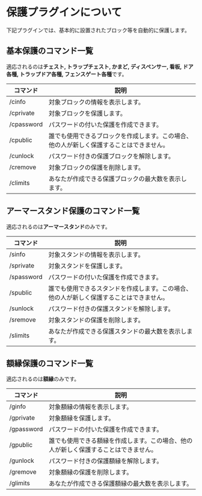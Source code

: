 # 保護プラグインについて
下記プラグインでは、基本的に設置されたブロック等を自動的に保護します。

## 基本保護のコマンド一覧
適応されるのは**チェスト, トラップチェスト, かまど, ディスペンサー, 看板, ドア各種, トラップドア各種, フェンスゲート各種**です。

| コマンド | 説明 |
| -------- | -------- |
| /cinfo     | 対象ブロックの情報を表示します。     |
| /cprivate     | 対象ブロックを保護します。     |
| /cpassword     | パスワードの付いた保護を作成できます。         |
| /cpublic     | 誰でも使用できるブロックを作成します。この場合、他の人が新しく保護することはできません。        |
| /cunlock     | パスワード付きの保護ブロックを解除します。          
| /cremove     | 対象ブロックの保護を削除します。     |
| /climits     | あなたが作成できる保護ブロックの最大数を表示します。     |


## アーマースタンド保護のコマンド一覧
適応されるのは**アーマースタンド**のみです。

| コマンド | 説明 |
| -------- | -------- |
| /sinfo     | 対象スタンドの情報を表示します。     |
| /sprivate     | 対象スタンドを保護します。     |
| /spassword     | パスワードの付いた保護を作成できます。         |
| /spublic     | 誰でも使用できるスタンドを作成します。この場合、他の人が新しく保護することはできません。        |
| /sunlock     | パスワード付きの保護スタンドを解除します。          |
| /sremove     | 対象スタンドの保護を削除します。     |
| /slimits     | あなたが作成できる保護スタンドの最大数を表示します。     |  

## 額縁保護のコマンド一覧
適応されるのは**額縁**のみです。

| コマンド | 説明 |
| -------- | -------- |
| /ginfo     | 対象額縁の情報を表示します。     |
| /gprivate     | 対象額縁を保護します。     |
| /gpassword     | パスワードの付いた保護を作成できます。         |
| /gpublic     | 誰でも使用できる額縁を作成します。この場合、他の人が新しく保護することはできません。        |
| /gunlock     | パスワード付きの保護額縁を解除します。          |
| /gremove     | 対象額縁の保護を削除します。     |
| /glimits     | あなたが作成できる保護額縁の最大数を表示します。     |
